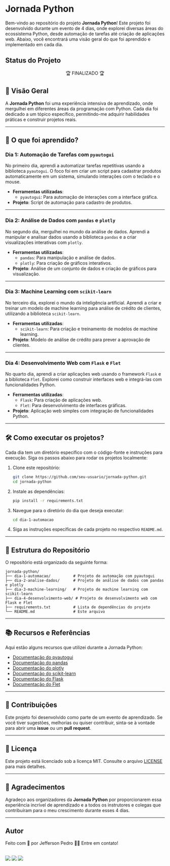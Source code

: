 # Jornada Python

Bem-vindo ao repositório do projeto **Jornada Python**! Este projeto foi desenvolvido durante um evento de 4 dias, onde explorei diversas áreas do ecossistema Python, desde automação de tarefas até criação de aplicações web. Abaixo, você encontrará uma visão geral do que foi aprendido e implementado em cada dia.

## Status do Projeto
<p align="center"> 🏆 FINALIZADO 🏆</p>

## 📌 Visão Geral

A **Jornada Python** foi uma experiência intensiva de aprendizado, onde mergulhei em diferentes áreas da programação com Python. Cada dia foi dedicado a um tópico específico, permitindo-me adquirir habilidades práticas e construir projetos reais.

---

## 🚀 O que foi aprendido?

### Dia 1: Automação de Tarefas com `pyautogui`
No primeiro dia, aprendi a automatizar tarefas repetitivas usando a biblioteca `pyautogui`. O foco foi em criar um script para cadastrar produtos automaticamente em um sistema, simulando interações com o teclado e o mouse.

- **Ferramentas utilizadas**:
  - `pyautogui`: Para automação de interações com a interface gráfica.
- **Projeto**: Script de automação para cadastro de produtos.

---

### Dia 2: Análise de Dados com `pandas` e `plotly`
No segundo dia, mergulhei no mundo da análise de dados. Aprendi a manipular e analisar dados usando a biblioteca `pandas` e a criar visualizações interativas com `plotly`.

- **Ferramentas utilizadas**:
  - `pandas`: Para manipulação e análise de dados.
  - `plotly`: Para criação de gráficos interativos.
- **Projeto**: Análise de um conjunto de dados e criação de gráficos para visualização.

---

### Dia 3: Machine Learning com `scikit-learn`
No terceiro dia, explorei o mundo da inteligência artificial. Aprendi a criar e treinar um modelo de machine learning para análise de crédito de clientes, utilizando a biblioteca `scikit-learn`.

- **Ferramentas utilizadas**:
  - `scikit-learn`: Para criação e treinamento de modelos de machine learning.
- **Projeto**: Modelo de análise de crédito para prever a aprovação de clientes.

---

### Dia 4: Desenvolvimento Web com `Flask` e `Flet`
No quarto dia, aprendi a criar aplicações web usando o framework `Flask` e a biblioteca `Flet`. Explorei como construir interfaces web e integrá-las com funcionalidades Python.

- **Ferramentas utilizadas**:
  - `Flask`: Para criação de aplicações web.
  - `Flet`: Para desenvolvimento de interfaces gráficas.
- **Projeto**: Aplicação web simples com integração de funcionalidades Python.

---

## 🛠️ Como executar os projetos?

Cada dia tem um diretório específico com o código-fonte e instruções para execução. Siga os passos abaixo para rodar os projetos localmente:

1. Clone este repositório:
   ```bash
   git clone https://github.com/seu-usuario/jornada-python.git
   cd jornada-python
   ```

2. Instale as dependências:
   ```bash
   pip install -r requirements.txt
   ```

3. Navegue para o diretório do dia que deseja executar:
   ```bash
   cd dia-1-automacao
   ```

4. Siga as instruções específicas de cada projeto no respectivo `README.md`.

---

## 📂 Estrutura do Repositório

O repositório está organizado da seguinte forma:

```
jornada-python/
├── dia-1-automacao/          # Projeto de automação com pyautogui
├── dia-2-analise-dados/      # Projeto de análise de dados com pandas e plotly
├── dia-3-machine-learning/   # Projeto de machine learning com scikit-learn
├── dia-4-desenvolvimento-web/ # Projeto de desenvolvimento web com Flask e Flet
├── requirements.txt          # Lista de dependências do projeto
└── README.md                 # Este arquivo
```

---

## 📚 Recursos e Referências

Aqui estão alguns recursos que utilizei durante a Jornada Python:

- [Documentação do pyautogui](https://pyautogui.readthedocs.io/)
- [Documentação do pandas](https://pandas.pydata.org/docs/)
- [Documentação do plotly](https://plotly.com/python/)
- [Documentação do scikit-learn](https://scikit-learn.org/stable/)
- [Documentação do Flask](https://flask.palletsprojects.com/)
- [Documentação do Flet](https://flet.dev/docs/)

---

## 🙌 Contribuições

Este projeto foi desenvolvido como parte de um evento de aprendizado. Se você tiver sugestões, melhorias ou quiser contribuir, sinta-se à vontade para abrir uma **issue** ou um **pull request**.

---

## 📄 Licença

Este projeto está licenciado sob a licença MIT. Consulte o arquivo [LICENSE](LICENSE) para mais detalhes.

---

## 👏 Agradecimentos

Agradeço aos organizadores da **Jornada Python** por proporcionarem essa experiência incrível de aprendizado e a todos os instrutores e colegas que contribuíram para o meu crescimento durante esses 4 dias.

---

## Autor

Feito com 💙 por Jefferson Pedro 👋🏽 Entre em contato!

 <br />
<a href="https://www.instagram.com/jefferson.pedro25" target="_blank"><img src="https://img.shields.io/badge/-Instagram-%23E4405F?style=for-the-badge&logo=instagram&logoColor=white" target="_blank"></a>
<a href = "mailto:jeffersonpedro05@gmail.com"><img src="https://img.shields.io/badge/-Gmail-%23333?style=for-the-badge&logo=gmail&logoColor=white" target="_blank"></a>
<a href="https://www.linkedin.com/in/jefferson-pedro-desenv" target="_blank"><img src="https://img.shields.io/badge/-LinkedIn-%230077B5?style=for-the-badge&logo=linkedin&logoColor=white" target="_blank"></a> 


